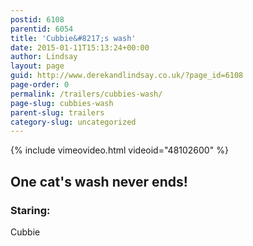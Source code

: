 ```yaml
---
postid: 6108
parentid: 6054
title: 'Cubbie&#8217;s wash'
date: 2015-01-11T15:13:24+00:00
author: Lindsay
layout: page
guid: http://www.derekandlindsay.co.uk/?page_id=6108
page-order: 0
permalink: /trailers/cubbies-wash/
page-slug: cubbies-wash
parent-slug: trailers
category-slug: uncategorized
---
```

{% include vimeovideo.html videoid="48102600" %}

## One cat's wash never ends!

### Staring:

Cubbie